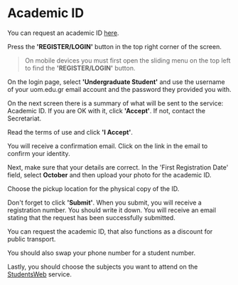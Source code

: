 # Academic ID

You can request an academic ID [here](https://academicid.minedu.gov.gr/).

Press the **'REGISTER/LOGIN'** button in the top right corner of the screen.

> On mobile devices you must first open the sliding menu on the top left to find the **'REGISTER/LOGIN'** button.

On the login page, select **'Undergraduate Student'** and use the username of your uom.edu.gr email account and the password they provided you with.

On the next screen there is a summary of what will be sent to the service: Academic ID. If you are OK with it, click **'Accept'**. If not, contact the Secretariat.

Read the terms of use and click **'I Accept'**.

You will receive a confirmation email. Click on the link in the email to confirm your identity.

Next, make sure that your details are correct. In the 'First Registration Date' field, select **October** and then upload your photo for the academic ID.

Choose the pickup location for the physical copy of the ID.

Don't forget to click **'Submit'**. When you submit, you will receive a registration number. You should write it down. You will receive an email stating that the request has been successfully submitted.

You can request the academic ID, that also functions as a discount for public transport.

You should also swap your phone number for a student number.

Lastly, you should choose the subjects you want to attend on the [StudentsWeb](https://students.uowm.gr) service.
